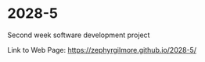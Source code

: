 # 2028-5
Second week software development project

Link to Web Page: https://zephyrgilmore.github.io/2028-5/
